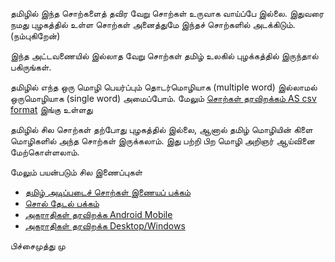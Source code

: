 தமிழில் இந்த சொற்களைத் தவிர வேறு சொற்கள் உருவாக வாய்ப்பே இல்லை.
இதுவரை நமது புழகத்தில் உள்ள சொற்கள் அனைத்துமே இந்தச் சொற்களில் அடக்கிடும். (நம்புகிறேன்)

இந்த அட்டவணையில் இல்லாத வேறு சொற்கள் தமிழ் உலகில் புழக்கத்தில் இருந்தால் பகிருங்கள்.

தமிழில் எந்த ஒரு மொழி பெயர்ப்பும் தொடர்மொழியாக (multiple word) இல்லாமல் ஒருமொழியாக (single word) அமைப்போம். மேலும் [சொற்கள் தரவிறக்கம் AS csv format](https://thanithamizhakarathikalanjiyam.github.io/tamil_basic_words/mpm_tamil_word_list.csv)  இங்கு உள்ளது

தமிழில் சில சொற்கள் தற்போது புழகத்தில் இல்லை, ஆனால் தமிழ் மொழியின் கிளை மொழிகளில் அந்த சொற்கள் இருக்கலாம். இது பற்றி பிற மொழி அறிஞர் ஆய்வினை மேற்கொள்ளலாம்.

மேலும் பயன்படும் சில இணைப்புகள்

- [தமிழ் அடிப்படைச் சொற்கள் இணையப் பக்கம் ](https://thanithamizhakarathikalanjiyam.github.io/tamil_basic_words/) 
- [சொல் தேடல் பக்கம்](https://thanithamizhakarathikalanjiyam.github.io/)
- [அகராதிகள் தரவிறக்க Android Mobile](https://thanithamizhakarathikalanjiyam.github.io/tag/%E0%AE%85%E0%AE%95%E0%AE%B0%E0%AE%BE%E0%AE%A4%E0%AE%BF%E0%AE%95%E0%AE%B3%E0%AF%8D)
- [அகராதிகள் தரவிறக்க Desktop/Windows](https://github.com/ThaniThamizhAkarathiKalanjiyam/win_ttak/archive/master.zip)


பிச்சைமுத்து மு

